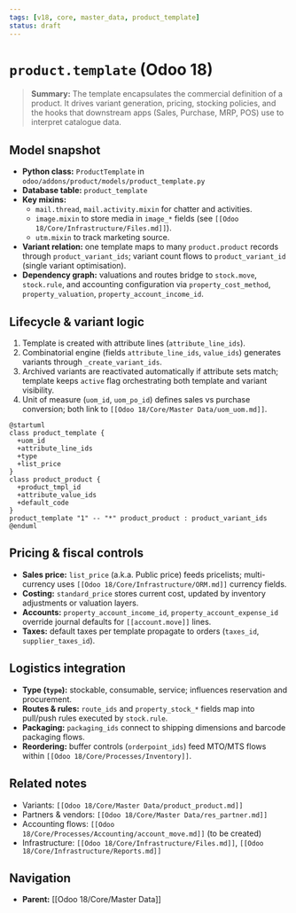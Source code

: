 ```yaml
---
tags: [v18, core, master_data, product_template]
status: draft
---
```

# `product.template` (Odoo 18)

> **Summary:** The template encapsulates the commercial definition of a product. It drives variant generation, pricing, stocking policies, and the hooks that downstream apps (Sales, Purchase, MRP, POS) use to interpret catalogue data.

## Model snapshot
- **Python class:** `ProductTemplate` in `odoo/addons/product/models/product_template.py`
- **Database table:** `product_template`
- **Key mixins:**
  - `mail.thread`, `mail.activity.mixin` for chatter and activities.
  - `image.mixin` to store media in `image_*` fields (see `[[Odoo 18/Core/Infrastructure/Files.md]]`).
  - `utm.mixin` to track marketing source.
- **Variant relation:** one template maps to many `product.product` records through `product_variant_ids`; variant count flows to `product_variant_id` (single variant optimisation).
- **Dependency graph:** valuations and routes bridge to `stock.move`, `stock.rule`, and accounting configuration via `property_cost_method`, `property_valuation`, `property_account_income_id`.

## Lifecycle & variant logic
1. Template is created with attribute lines (`attribute_line_ids`).
2. Combinatorial engine (fields `attribute_line_ids`, `value_ids`) generates variants through `_create_variant_ids`.
3. Archived variants are reactivated automatically if attribute sets match; template keeps `active` flag orchestrating both template and variant visibility.
4. Unit of measure (`uom_id`, `uom_po_id`) defines sales vs purchase conversion; both link to `[[Odoo 18/Core/Master Data/uom_uom.md]]`.

```plantuml
@startuml
class product_template {
  +uom_id
  +attribute_line_ids
  +type
  +list_price
}
class product_product {
  +product_tmpl_id
  +attribute_value_ids
  +default_code
}
product_template "1" -- "*" product_product : product_variant_ids
@enduml
```

## Pricing & fiscal controls
- **Sales price:** `list_price` (a.k.a. Public price) feeds pricelists; multi-currency uses `[[Odoo 18/Core/Infrastructure/ORM.md]]` currency fields.
- **Costing:** `standard_price` stores current cost, updated by inventory adjustments or valuation layers.
- **Accounts:** `property_account_income_id`, `property_account_expense_id` override journal defaults for `[[account.move]]` lines.
- **Taxes:** default taxes per template propagate to orders (`taxes_id`, `supplier_taxes_id`).

## Logistics integration
- **Type (`type`):** stockable, consumable, service; influences reservation and procurement.
- **Routes & rules:** `route_ids` and `property_stock_*` fields map into pull/push rules executed by `stock.rule`.
- **Packaging:** `packaging_ids` connect to shipping dimensions and barcode packaging flows.
- **Reordering:** buffer controls (`orderpoint_ids`) feed MTO/MTS flows within `[[Odoo 18/Core/Processes/Inventory]]`.

## Related notes
- Variants: `[[Odoo 18/Core/Master Data/product_product.md]]`
- Partners & vendors: `[[Odoo 18/Core/Master Data/res_partner.md]]`
- Accounting flows: `[[Odoo 18/Core/Processes/Accounting/account_move.md]]` (to be created)
- Infrastructure: `[[Odoo 18/Core/Infrastructure/Files.md]]`, `[[Odoo 18/Core/Infrastructure/Reports.md]]`


## Navigation
- **Parent:** [[Odoo 18/Core/Master Data]]
